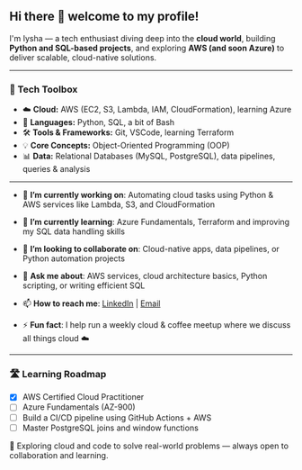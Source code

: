 ## Hi there 👋 welcome to my profile!

I'm Iysha — a tech enthusiast diving deep into the **cloud world**, building **Python and SQL-based projects**, and exploring **AWS (and soon Azure)** to deliver scalable, cloud-native solutions.

---

### 🧰 Tech Toolbox
- ☁️ **Cloud:** AWS (EC2, S3, Lambda, IAM, CloudFormation), learning Azure  
- 🐍 **Languages:** Python, SQL, a bit of Bash  
- 🛠️ **Tools & Frameworks:** Git, VSCode, learning Terraform
- 💡 **Core Concepts:** Object-Oriented Programming (OOP)
- 📊 **Data:** Relational Databases (MySQL, PostgreSQL), data pipelines, queries & analysis  

---

- 🔭 **I’m currently working on**: Automating cloud tasks using Python & AWS services like Lambda, S3, and CloudFormation
- 🌱 **I’m currently learning**: Azure Fundamentals, Terraform and improving my SQL data handling skills  

- 👯 **I’m looking to collaborate on**: Cloud-native apps, data pipelines, or Python automation projects  
- 💬 **Ask me about**: AWS services, cloud architecture basics, Python scripting, or writing efficient SQL  
- 📫 **How to reach me**: [LinkedIn](https://www.linkedin.com/in/iyshakhan/) | [Email](mailto:iyshakhan75@gmail.com)  
- ⚡ **Fun fact**: I help run a weekly cloud & coffee meetup where we discuss all things cloud ☁️  

---

### 🛣️ Learning Roadmap
- [x] AWS Certified Cloud Practitioner
- [ ] Azure Fundamentals (AZ-900)
- [ ] Build a CI/CD pipeline using GitHub Actions + AWS
- [ ] Master PostgreSQL joins and window functions

📌 Exploring cloud and code to solve real-world problems — always open to collaboration and learning.
